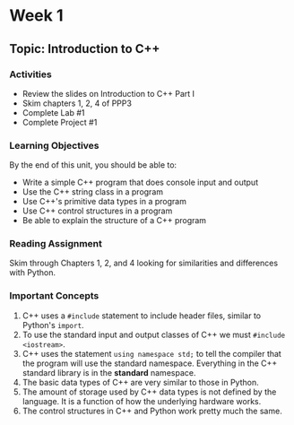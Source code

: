 # Week 1

## Topic: Introduction to C++

### Activities

- Review the slides on Introduction to C++ Part I
- Skim chapters 1, 2, 4 of PPP3
- Complete Lab #1
- Complete Project #1

### Learning Objectives

By the end of this unit, you should be able to:
- Write a simple C++ program that does console input and output
- Use the C++ string class in a program
- Use C++'s primitive data types in a program
- Use C++ control structures in a program
- Be able to explain the structure of a C++ program

### Reading Assignment

Skim through Chapters 1, 2, and 4 looking for similarities and differences with Python.

### Important Concepts
1. C++ uses a `#include` statement to include header files, similar to Python's `import`.
1. To use the standard input and output classes of C++ we must `#include <iostream>`.
1. C++ uses the statement `using namespace std;` to tell the compiler that the program will use the standard namespace. Everything in the C++ standard library is in the **standard** namespace.
5. The basic data types of C++ are very similar to those in Python.
6. The amount of storage used by C++ data types is not defined by the language. It is a function of how the underlying hardware works.
7. The control structures in C++ and Python work pretty much the same. 